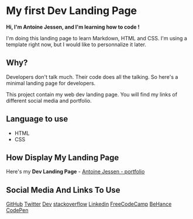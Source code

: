 # My first Dev Landing Page

__Hi, I'm Antoine Jessen, and I'm learning how to code !__

I'm doing this landing page to learn Markdown, HTML and CSS. I'm using a template right now, but I would like to personnalize it later.

## Why?

Developers don't talk much. Their code does all the talking. So here's a minimal landing page for developers.

This project contain my web dev landing page. You will find my links of different social media and portfolio.

## Language to use

* HTML
* CSS

## How Display My Landing Page

Here's my **Dev Landing Page** - [Antoine Jessen - portfolio](https://anjessen.github.io)

## Social Media And Links To Use

[GitHub](https://www.github.com)
[Twitter](twitter.com)
[Dev](dev.to)
[stackoverflow](stackoverflow.com)
[Linkedin](www.linkedin.com)
[FreeCodeCamp](freecodecamp.org)
[BeHance](www.behance.net)
[CodePen](codepen.io)
